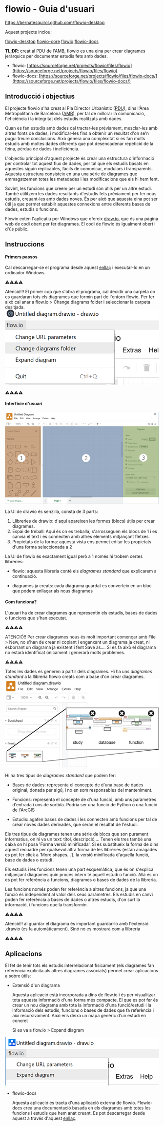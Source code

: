 # flowio - Guia d'usuari

https://bernatesquirol.github.com/flowio-desktop

Aquest projecte inclou:

[flowio-desktop](https://github.com/bernatesquirol/flowio-desktop) [flowio-core](https://github.com/bernatesquirol/flowio-core) [flowio](https://github.com/bernatesquirol/flowio) [flowio-docs](https://github.com/bernatesquirol/flowio-docs/) 

**TL;DR**: creat al PDU de l'AMB, flowio es una eina per crear diagrames jeràrquics per documentar estudis fets amb dades.

- flowio: [https://sourceforge.net/projects/flowio/files/flowio](https://sourceforge.net/projects/flowio/files/flowio)
- flowio-docs: [https://sourceforge.net/projects/flowio/files/flowio-docs/](https://sourceforge.net/projects/flowio/files/flowio-docs/)

## Introducció i objectius

El projecte flowio s'ha creat al Pla Director Urbanístic ([PDU](urbanisme.amb.cat)), dins l'Àrea Metropolitana de Barcelona ([AMB](www.amb.cat)), per tal de millorar la comunicació, l'eficiència i la integritat dels estudis realitzats amb dades.

Quan es fan estudis amb dades cal tractar-les prèviament, mesclar-les amb altres fonts de dades, i modificar-les fins a obtenir un resultat d'on se'n pugui treure conclusions. Això genera una complexitat si es fan molts estudis amb moltes dades diferents que pot desencadenar repetició de la feina, pèrdua de dades i ineficiència.

L'objectiu principal d'aquest projecte és crear una estructura d'informació per controlar tot aquest flux de dades, per tal que els estudis basats en aquestes siguin replicables, fàcils de comunicar, modulars i transparents. Aquesta estructura consisteix en una una sèrie de diagrames que emmagatzemen totes les metadades i les modificacions que els hi hem fent.

Sovint, les funcions que creem per un estudi són útils per un altre estudi. També utilitzem les dades resultants d'estudis fets prèviament per fer nous estudis, creuant-les amb dades noves. És per això que aquesta eina pot ser útil ja que permet establir aquestes connexions entre diferents bases de dades, estudis o funcions.

Flowio extén l'aplicatiu per Windows que ofereix [draw.io](www.draw.io), que és una pàgina web de codi obert per fer diagrames. El codi de flowio és igualment obert i d'ús públic.

## Instruccions

#### Primers passos

Cal descarregar-se el programa desde aquest [enllaç](https://sourceforge.net/projects/flowio/files/flowio/) i executar-lo en un ordinador Windows.

⚠⚠⚠⚠ 

Atenció!!! El primer cop que s'obra el programa, cal decidir una carpeta on es guardaran tots els diagrames que formin part de l'entorn flowio. Per fer això cal anar a flow.io > Change diagrams folder i seleccionar la carpeta desitjada.![url-params](.\docs\url-params.png) 

⚠⚠⚠⚠

#### Interfície d'usuari

![Sin título-3](.\docs\UI-drawio.png)

La UI de drawio és senzilla, consta de 3 parts:

1. Llibreries de drawio: d'aquí apareixen les formes (blocs) útils per crear diagrames.
2. Espai de treball: Aquí és on es treballa, s'arrosseguen els blocs de 1 i es canvia el text i es connecten amb altres elements mitjançant fletxes.
3. Propietats de la forma: aquesta vista ens permet editar les propietats d'una forma seleccionada a 2

La UI de flowio és exactament igual però a 1 només hi trobem certes llibreries:

- flowio: aquesta llibreria conté els *diagrames standard* que explicarem a continuació.

- diagrames ja creats: cada diagrama guardat es converteix en un bloc que podem enllaçar als nous diagrames

#### Com funciona?

L'usuari ha de crear diagrames que representin els estudis, bases de dades o funcions que s'han executat.

⚠⚠⚠⚠

ATENCIÓ!! Per crear diagrames nous és molt important començar amb File > New, no s'han de crear ni copiant i enganxant un diagrama ja creat, ni esborrant un diagrama ja existent i fent Save as.... Si es fa això el diagrama no estarà identificat únicament i generarà molts problemes.

⚠⚠⚠⚠

Totes les dades es generen a partir dels diagrames. Hi ha uns *diagrames standard* a la llibreria flowio creats com a base d'on crear diagrames.![flowio-lib](.\docs\flowio-lib.png)

Hi ha tres tipus de *diagrames standard* que podem fer:

- Bases de dades: representa el concepte de d'una base de dades original, donada per algú, i no en som responsables del manteniment.

- Funcions: representa el concepte de d'una funció, amb uns paràmetres d'entrada i uns de sortida. Podria ser una funció de Python o una funció de l'ArcGIS

- Estudis: agafen bases de dades i les connecten amb funcions per tal de crear noves dades derivades, que seran el resultat de l'estudi.

Els tres tipus de diagrames tenen una sèrie de blocs que son purament informatius, on hi va un text: títol, descripció,... Tenen els tres també una caixa on hi posa 'Forma versió minificada'. Si es substitueix la forma de dins aquest recuadre per qualsevol altra forma de les llibreries (estan amagades es pot fer click a 'More shapes...'), la versió minificada d'aquella funció, base de dades o estudi .

Els estudis i les funcions tenen una part esquemàtica, que és on s'explica mitjançant diagrames quin procés intern té aquell estudi o funció. Allà és on es pot fer referència a funcions, diagrames o bases de dades de la llibreria. 

Les funcions només poden fer referència a altres funcions, ja que una funció és independent al valor dels seus paràmetres. Els estudis en canvi poden fer referència a bases de dades o altres estudis, d'on surt la informació, i funcions que la transformin.

⚠⚠⚠⚠

Atenció!! al guardar el diagrama és important guardar-lo amb l'extensió .drawio (es fa automàticament). Sinó no es mostrarà com a llibreria

⚠⚠⚠⚠

## Aplicacions

El fet de tenir tots els estudis interrelacionat físicament (els diagrames fan referència explícita als altres diagrames associats) permet crear aplicacions a sobre útils:

- Extensió d'un diagrama

  Aquesta aplicació està incorporada a dins de flow.io i és per visualitzar tota aquesta informació d'una forma més compacte. El que es pot fer és crear un nou diagrama amb tota la informació d'una funció/estudi i la informació dels estudis, funcions o bases de dades que fa referència i així recursivament. Això ens deixa un mapa genèric d'un estudi en concret

  Si es va a flow.io > Expand diagram

![expand-diagram](.\docs\expand-diagram.png)

- flowio-docs

  Aquesta aplicació es tracta d'una aplicació externa de flowio. Flowio-docs crea una documentació basada en els diagrames amb totes les funcions i estudis que hem anat creant. Es pot descarregar desde aquest a través d'aquest [enllaç](https://sourceforge.net/projects/flowio/files/flowio-docs/).